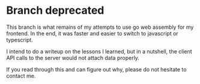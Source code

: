 # Branch deprecated

This branch is what remains of my attempts to use go web assembly for my frontend.  In the end, it was faster and easier to switch to javascript or typescript.

I intend to do a writeup on the lessons I learned, but in a nutshell, the client API calls to the server would not attach data properly.  

If you read through this and can figure out why, please do not hesitate to contact me.